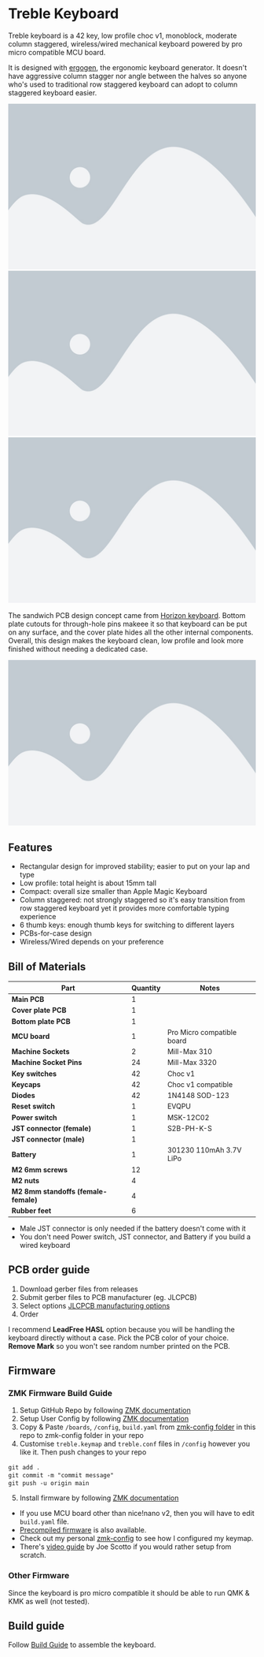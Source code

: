 # Treble Keyboard
Treble keyboard is a 42 key, low profile choc v1, monoblock, moderate column staggered, wireless/wired mechanical keyboard powered by pro micro compatible MCU board.

It is designed with [ergogen](https://github.com/ergogen/ergogen), the ergonomic keyboard generator. It doesn't have aggressive column stagger nor angle between the halves so anyone who's used to traditional row staggered keyboard can adopt to column staggered keyboard easier.

![treble_top](https://github.com/kkckrnz/treble/blob/main/docs/images/placeholder.jpeg)
![treble_front](https://github.com/kkckrnz/treble/blob/main/docs/images/placeholder.jpeg)
![treble_bottom](https://github.com/kkckrnz/treble/blob/main/docs/images/placeholder.jpeg)

The sandwich PCB design concept came from [Horizon keyboard](https://github.com/skarrmann/horizon). Bottom plate cutouts for through-hole pins makeee it so that keyboard can be put on any surface, and the cover plate hides all the other internal components. Overall, this design makes the keyboard clean, low profile and look more finished without needing a dedicated case.

![treble_pcbs](https://github.com/kkckrnz/treble/blob/main/docs/images/placeholder.jpeg)

## Features
- Rectangular design for improved stability; easier to put on your lap and type
- Low profile: total height is about 15mm tall
- Compact: overall size smaller than Apple Magic Keyboard
- Column staggered: not strongly staggered so it's easy transition from row staggered keyboard yet it provides more comfortable typing experience
- 6 thumb keys: enough thumb keys for switching to different layers
- PCBs-for-case design
- Wireless/Wired depends on your preference

## Bill of Materials

| **Part**                             | **Quantity** | **Notes**                                           |
| ------------------------------------ | ------------ | --------------------------------------------------- |
| **Main PCB**                         | 1            |                                                     |
| **Cover plate PCB**                  | 1            |                                                     |
| **Bottom plate PCB**                 | 1            |                                                     |
| **MCU board**                        | 1            | Pro Micro compatible board                          |
| **Machine Sockets**                  | 2            | Mill-Max 310                                        |
| **Machine Socket Pins**              | 24           | Mill-Max 3320                                       |
| **Key switches**                     | 42           | Choc v1                                             |
| **Keycaps**                          | 42           | Choc v1 compatible                                  |
| **Diodes**                           | 42           | 1N4148 SOD-123                                      |
| **Reset switch**                     | 1            | EVQPU                                               |
| **Power switch**                     | 1            | MSK-12C02                                           |
| **JST connector (female)**           | 1            | S2B-PH-K-S                                          |
| **JST connector (male)**             | 1            |                                                     |
| **Battery**                          | 1            | 301230 110mAh 3.7V LiPo                             |
| **M2 6mm screws**                    | 12           |                                                     |
| **M2 nuts**                          | 4            |                                                     |
| **M2 8mm standoffs (female-female)** | 4            |                                                     |
| **Rubber feet**                      | 6            |                                                     |

- Male JST connector is only needed if the battery doesn't come with it
- You don't need Power switch, JST connector, and Battery if you build a wired keyboard

## PCB order guide
1. Download gerber files from releases
2. Submit gerber files to PCB manufacturer (eg. JLCPCB)
3. Select options [JLCPCB manufacturing options](docs/jlcpcb_manufacturing_options.md)
4. Order

I recommend **LeadFree HASL** option because you will be handling the keyboard directly without a case. Pick the PCB color of your choice. **Remove Mark** so you won't see random number printed on the PCB.

## Firmware
### ZMK Firmware Build Guide
1. Setup GitHub Repo by following [ZMK documentation](https://zmk.dev/docs/user-setup#github-repo)
2. Setup User Config by following [ZMK documentation](https://zmk.dev/docs/user-setup#user-config-setup-script)	
3. Copy & Paste `/boards`, `/config`, `build.yaml` from [zmk-config folder](/firmware/zmk-config) in this repo to zmk-config folder in your repo
4. Customise `treble.keymap` and `treble.conf` files in `/config` however you like it. Then push changes to your repo
```
git add .
git commit -m "commit message"
git push -u origin main
```
5. Install firmware by following [ZMK documentation](https://zmk.dev/docs/user-setup#installing-the-firmware)

- If you use MCU board other than nice!nano v2, then you will have to edit `build.yaml` file.
- [Precompiled firmware](/firmware/treble-nice_nano_v2-zmk.uf2.zip) is also available.
- Check out my personal [zmk-config](https://github.com/kkckrnz/zmk-config-treble) to see how I configured my keymap.
- There's [video guide](https://www.youtube.com/watch?v=O_urj-rF3bQ) by Joe Scotto if you would rather setup from scratch.

### Other Firmware
Since the keyboard is pro micro compatible it should be able to run QMK & KMK as well (not tested).

## Build guide
Follow [Build Guide](docs/treble_build_guide.md) to assemble the keyboard.
